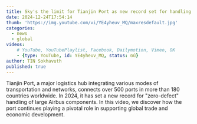 ```yaml
---
title: Sky's the limit for Tianjin Port as new record set for handling large Airbus components
date: 2024-12-24T17:54:14
thumb: 'https://img.youtube.com/vi/YE4yheuv_MQ/maxresdefault.jpg'
categories:
  - news
  - global
videos: 
    # YouTube, YouTubePlaylist, Facebook, Dailymotion, Vimeo, OK
    - {type: YouTube, id: YE4yheuv_MQ, status: ចប់}
author: TIN Sokhavuth
published: true
---
```


Tianjin Port, a major logistics hub integrating various modes of transportation and networks, connects over 500 ports in more than 180 countries worldwide. In 2024, it has set a new record for "zero-defect" handling of large Airbus components. In this video, we discover how the port continues playing a pivotal role in supporting global trade and economic development.